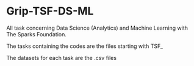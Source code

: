 # Grip-TSF-DS-ML
All task concerning Data Science (Analytics) and Machine Learning with The Sparks Foundation. 

The tasks containing the codes are the files starting with TSF_

The datasets for each task are the .csv files
